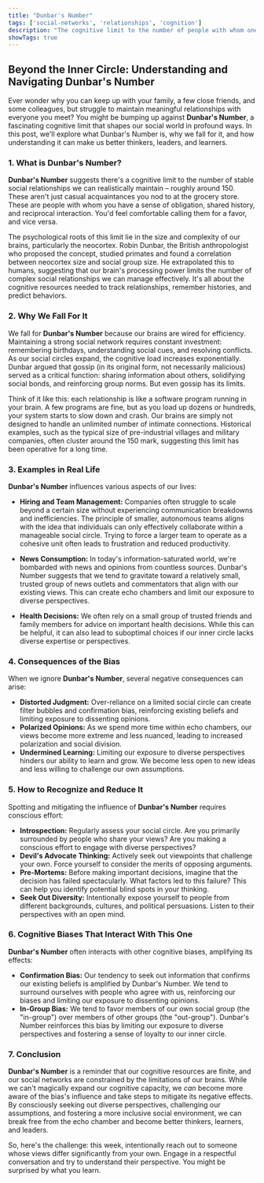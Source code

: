 ```yaml
---
title: "Dunbar's Number"
tags: ['social-networks', 'relationships', 'cognition']
description: "The cognitive limit to the number of people with whom one can maintain stable social relationships."
showTags: true
---
```


## Beyond the Inner Circle: Understanding and Navigating Dunbar's Number

Ever wonder why you can keep up with your family, a few close friends, and some colleagues, but struggle to maintain meaningful relationships with everyone you meet? You might be bumping up against **Dunbar's Number**, a fascinating cognitive limit that shapes our social world in profound ways. In this post, we'll explore what Dunbar's Number is, why we fall for it, and how understanding it can make us better thinkers, leaders, and learners.

### 1. What is Dunbar's Number?

**Dunbar's Number** suggests there's a cognitive limit to the number of stable social relationships we can realistically maintain – roughly around 150. These aren't just casual acquaintances you nod to at the grocery store. These are people with whom you have a sense of obligation, shared history, and reciprocal interaction. You'd feel comfortable calling them for a favor, and vice versa.

The psychological roots of this limit lie in the size and complexity of our brains, particularly the neocortex. Robin Dunbar, the British anthropologist who proposed the concept, studied primates and found a correlation between neocortex size and social group size. He extrapolated this to humans, suggesting that our brain's processing power limits the number of complex social relationships we can manage effectively. It's all about the cognitive resources needed to track relationships, remember histories, and predict behaviors.

### 2. Why We Fall For It

We fall for **Dunbar's Number** because our brains are wired for efficiency. Maintaining a strong social network requires constant investment: remembering birthdays, understanding social cues, and resolving conflicts. As our social circles expand, the cognitive load increases exponentially. Dunbar argued that gossip (in its original form, not necessarily malicious) served as a critical function: sharing information about others, solidifying social bonds, and reinforcing group norms. But even gossip has its limits.

Think of it like this: each relationship is like a software program running in your brain. A few programs are fine, but as you load up dozens or hundreds, your system starts to slow down and crash. Our brains are simply not designed to handle an unlimited number of intimate connections. Historical examples, such as the typical size of pre-industrial villages and military companies, often cluster around the 150 mark, suggesting this limit has been operative for a long time.

### 3. Examples in Real Life

**Dunbar's Number** influences various aspects of our lives:

*   **Hiring and Team Management:** Companies often struggle to scale beyond a certain size without experiencing communication breakdowns and inefficiencies. The principle of smaller, autonomous teams aligns with the idea that individuals can only effectively collaborate within a manageable social circle. Trying to force a larger team to operate as a cohesive unit often leads to frustration and reduced productivity.

*   **News Consumption:** In today's information-saturated world, we're bombarded with news and opinions from countless sources. Dunbar's Number suggests that we tend to gravitate toward a relatively small, trusted group of news outlets and commentators that align with our existing views. This can create echo chambers and limit our exposure to diverse perspectives.

*   **Health Decisions:** We often rely on a small group of trusted friends and family members for advice on important health decisions. While this can be helpful, it can also lead to suboptimal choices if our inner circle lacks diverse expertise or perspectives.

### 4. Consequences of the Bias

When we ignore **Dunbar's Number**, several negative consequences can arise:

*   **Distorted Judgment:** Over-reliance on a limited social circle can create filter bubbles and confirmation bias, reinforcing existing beliefs and limiting exposure to dissenting opinions.
*   **Polarized Opinions:** As we spend more time within echo chambers, our views become more extreme and less nuanced, leading to increased polarization and social division.
*   **Undermined Learning:** Limiting our exposure to diverse perspectives hinders our ability to learn and grow. We become less open to new ideas and less willing to challenge our own assumptions.

### 5. How to Recognize and Reduce It

Spotting and mitigating the influence of **Dunbar's Number** requires conscious effort:

*   **Introspection:** Regularly assess your social circle. Are you primarily surrounded by people who share your views? Are you making a conscious effort to engage with diverse perspectives?
*   **Devil's Advocate Thinking:** Actively seek out viewpoints that challenge your own. Force yourself to consider the merits of opposing arguments.
*   **Pre-Mortems:** Before making important decisions, imagine that the decision has failed spectacularly. What factors led to this failure? This can help you identify potential blind spots in your thinking.
*   **Seek Out Diversity:** Intentionally expose yourself to people from different backgrounds, cultures, and political persuasions. Listen to their perspectives with an open mind.

### 6. Cognitive Biases That Interact With This One

**Dunbar's Number** often interacts with other cognitive biases, amplifying its effects:

*   **Confirmation Bias:** Our tendency to seek out information that confirms our existing beliefs is amplified by Dunbar's Number. We tend to surround ourselves with people who agree with us, reinforcing our biases and limiting our exposure to dissenting opinions.
*   **In-Group Bias:** We tend to favor members of our own social group (the "in-group") over members of other groups (the "out-group"). Dunbar's Number reinforces this bias by limiting our exposure to diverse perspectives and fostering a sense of loyalty to our inner circle.

### 7. Conclusion

**Dunbar's Number** is a reminder that our cognitive resources are finite, and our social networks are constrained by the limitations of our brains. While we can't magically expand our cognitive capacity, we *can* become more aware of the bias's influence and take steps to mitigate its negative effects. By consciously seeking out diverse perspectives, challenging our assumptions, and fostering a more inclusive social environment, we can break free from the echo chamber and become better thinkers, learners, and leaders.

So, here's the challenge: this week, intentionally reach out to someone whose views differ significantly from your own. Engage in a respectful conversation and try to understand their perspective. You might be surprised by what you learn.

